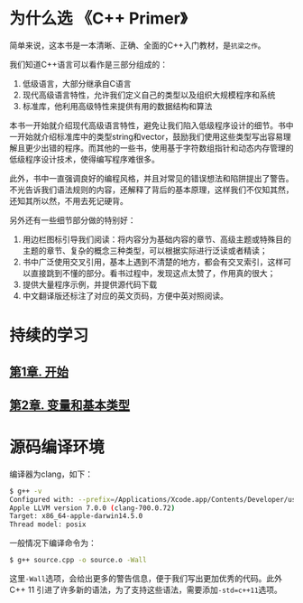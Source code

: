 # 为什么选 《C++ Primer》

简单来说，这本书是一本清晰、正确、全面的C++入门教材，是`抗梁之作`。

我们知道C++语言可以看作是三部分组成的：

1. 低级语言，大部分继承自C语言
2. 现代高级语言特性，允许我们定义自己的类型以及组织大规模程序和系统
3. 标准库，他利用高级特性来提供有用的数据结构和算法

本书一开始就介绍现代高级语言特性，避免让我们陷入低级程序设计的细节。书中一开始就介绍标准库中的类型string和vector，鼓励我们使用这些类型写出容易理解且更少出错的程序。而其他的一些书，使用基于字符数组指针和动态内存管理的低级程序设计技术，使得编写程序难很多。

此外，书中一直强调良好的编程风格，并且对常见的错误想法和陷阱提出了警告。不光告诉我们语法规则的内容，还解释了背后的基本原理，这样我们不仅知其然，还知其所以然，不用去死记硬背。

另外还有一些细节部分做的特别好：

1. 用边栏图标引导我们阅读：将内容分为基础内容的章节、高级主题或特殊目的主题的章节、复杂的概念三种类型，可以根据实际进行泛读或者精读；
2. 书中广泛使用交叉引用，基本上遇到不清楚的地方，都会有交叉索引，这样可以直接跳到不懂的部分。看书过程中，发现这点太赞了，作用真的很大；
3. 提供大量程序示例，并提供源代码下载
4. 中文翻译版还标注了对应的英文页码，方便中英对照阅读。

# 持续的学习

## [第1章. 开始](chap01)

## [第2章. 变量和基本类型](chap02)


# 源码编译环境
编译器为clang，如下：

```bash
$ g++ -v
Configured with: --prefix=/Applications/Xcode.app/Contents/Developer/usr --with-gxx-include-dir=/usr/include/c++/4.2.1
Apple LLVM version 7.0.0 (clang-700.0.72)
Target: x86_64-apple-darwin14.5.0
Thread model: posix
```

一般情况下编译命令为：

```bash
$ g++ source.cpp -o source.o -Wall 
```

这里`-Wall`选项，会给出更多的警告信息，便于我们写出更加优秀的代码。此外C++ 11 引进了许多新的语法，为了支持这些语法，需要添加`-std=c++11`选项。



